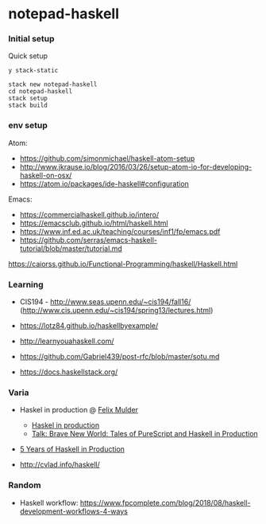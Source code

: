 # notepad-haskell



### Initial setup

Quick setup

```
y stack-static
```


```
stack new notepad-haskell
cd notepad-haskell
stack setup
stack build

```

### env setup

Atom:
* https://github.com/simonmichael/haskell-atom-setup
* http://www.jkrause.io/blog/2016/03/26/setup-atom-io-for-developing-haskell-on-osx/
* https://atom.io/packages/ide-haskell#configuration

Emacs:
* https://commercialhaskell.github.io/intero/
* https://emacsclub.github.io/html/haskell.html
* https://www.inf.ed.ac.uk/teaching/courses/inf1/fp/emacs.pdf
* https://github.com/serras/emacs-haskell-tutorial/blob/master/tutorial.md



https://caiorss.github.io/Functional-Programming/haskell/Haskell.html


### Learning


* CIS194 - http://www.seas.upenn.edu/~cis194/fall16/ (http://www.cis.upenn.edu/~cis194/spring13/lectures.html)
* https://lotz84.github.io/haskellbyexample/
* http://learnyouahaskell.com/
* https://github.com/Gabriel439/post-rfc/blob/master/sotu.md

* https://docs.haskellstack.org/

### Varia

* Haskel in production @ [Felix Mulder](https://twitter.com/FelixMulder)
    * [Haskel in production](http://felixmulder.com/writing/2019/10/05/Haskell-in-Production.html)
    * [Talk: Brave New World: Tales of PureScript and Haskell in Production](https://www.youtube.com/watch?v=2SAQNO46V3U)
    
* [5 Years of Haskell in Production](https://www.youtube.com/watch?v=hZgW4mT1PkE)

* http://cvlad.info/haskell/



### Random
- Haskell workflow: https://www.fpcomplete.com/blog/2018/08/haskell-development-workflows-4-ways

